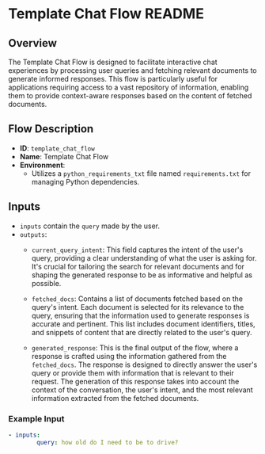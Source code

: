 # Template Chat Flow README

## Overview

The Template Chat Flow is designed to facilitate interactive chat experiences by processing user queries and fetching relevant documents to generate informed responses. This flow is particularly useful for applications requiring access to a vast repository of information, enabling them to provide context-aware responses based on the content of fetched documents.

## Flow Description

- **ID**: `template_chat_flow`
- **Name**: Template Chat Flow
- **Environment**:
    - Utilizes a `python_requirements_txt` file named `requirements.txt` for managing Python dependencies.

## Inputs

   - `inputs` contain the `query` made by the user.
   - `outputs`:
        - `current_query_intent`: This field captures the intent of the user's query, providing a clear understanding of what the user is asking for. It's crucial for tailoring the search for relevant documents and for shaping the generated response to be as informative and helpful as possible.

        - `fetched_docs`: Contains a list of documents fetched based on the query's intent. Each document is selected for its relevance to the query, ensuring that the information used to generate responses is accurate and pertinent. This list includes document identifiers, titles, and snippets of content that are directly related to the user's query.

        - `generated_response`: This is the final output of the flow, where a response is crafted using the information gathered from the `fetched_docs`. The response is designed to directly answer the user's query or provide them with information that is relevant to their request. The generation of this response takes into account the context of the conversation, the user's intent, and the most relevant information extracted from the fetched documents.


### Example Input

```yaml
- inputs:
        query: how old do I need to be to drive?